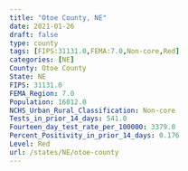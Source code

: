 ```yaml
---
title: "Otoe County, NE"
date: 2021-01-26
draft: false
type: county
tags: [FIPS:31131.0,FEMA:7.0,Non-core,Red]
categories: [NE]
County: Otoe County
State: NE
FIPS: 31131.0
FEMA_Region: 7.0
Population: 16012.0
NCHS_Urban_Rural_Classification: Non-core
Tests_in_prior_14_days: 541.0
Fourteen_day_test_rate_per_100000: 3379.0
Percent_Positivity_in_prior_14_days: 0.176
Level: Red
url: /states/NE/otoe-county
---
```



